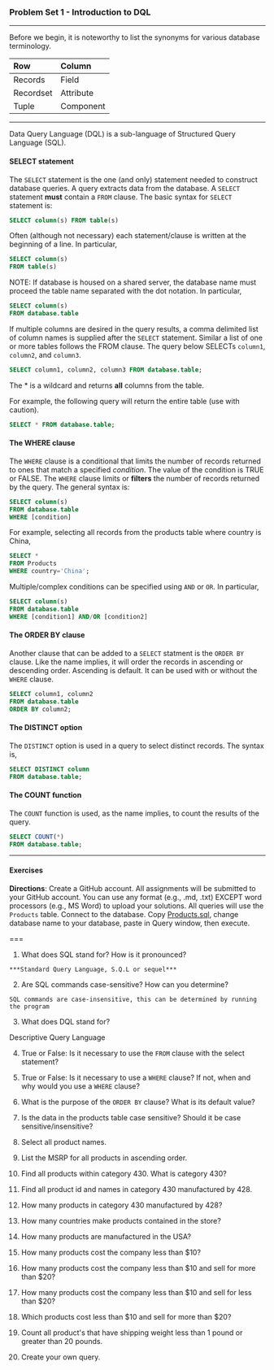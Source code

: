 ### Problem Set 1 - Introduction to DQL 
---

Before we begin, it is noteworthy to list the synonyms for various database terminology.  

|Row |Column   | 
|:--- |:---- |
|Records  | Field |
| Recordset | Attribute |
|Tuple | Component  |

---

Data Query Language (DQL) is a sub-language of Structured Query Language (SQL).  

#### SELECT statement

The `SELECT` statement is the one (and only) statement needed to construct database queries.  A query extracts data from the database.  A `SELECT` statement **must** contain a `FROM` clause.  The basic syntax for `SELECT` statement is:

```SQL
SELECT column(s) FROM table(s)
```

Often (although not necessary) each statement/clause is written at the beginning of a line.  In particular, 

```SQL
SELECT column(s) 
FROM table(s)
```

NOTE: If database is housed on a shared server, the database name must proceed the table name separated with the dot notation.  In particular, 

```SQL
SELECT column(s) 
FROM database.table
```

If multiple columns are desired in the query results, a comma delimited list of column names is supplied after the `SELECT` statement. Similar a list of one or more tables follows the FROM clause.   The query below SELECTs `column1`, `column2`, and `column3`. 


```SQL
SELECT column1, column2, column3 FROM database.table;
```



The * is a wildcard and returns **all** columns from the table.  

For example, the following query will return the entire table (use with caution).

```SQL
SELECT * FROM database.table;
```


#### The WHERE clause

The `WHERE` clause is a conditional that limits the number of records returned to ones that match a specified *condition*.  The value of the condition is TRUE or FALSE.  The `WHERE` clause limits or **filters** the number of records returned by the query. The general syntax is:

```SQL
SELECT column(s)
FROM database.table
WHERE [condition]
```
For example, selecting all records from the products table where country is China, 

```SQL
SELECT *
FROM Products
WHERE country='China';
```


Multiple/complex conditions can be specified using `AND` or `OR`.  In particular,

```SQL
SELECT column(s)
FROM database.table
WHERE [condition1] AND/OR [condition2]
```


#### The ORDER BY clause

Another clause that can be added to a `SELECT` statment is the `ORDER BY` clause.  Like the name implies, it will order the records in ascending or descending order.  Ascending is default.  It can be used with or without the `WHERE` clause.  

```SQL
SELECT column1, column2
FROM database.table
ORDER BY column2;
```

#### The DISTINCT option

The `DISTINCT` option is used in a query to select distinct records.  The syntax is, 

```SQL
SELECT DISTINCT column
FROM database.table;
```



#### The COUNT function

The `COUNT` function is used, as the name implies, to count the results of the query.    

```SQL
SELECT COUNT(*)
FROM database.table;
```

---

#### Exercises

**Directions**: Create a GitHub account.  All assignments will be submitted to your GitHub account.  You can use any format (e.g., .md, .txt) EXCEPT word processors (e.g., MS Word) to upload your solutions.  All queries will use the `Products` table.  Connect to the database.  Copy [Products.sql](https://github.com/jamesquinlan/mat301/tree/master/products), change database name to your database, paste in Query window, then execute.

===

1. What does SQL stand for?  How is it pronounced?

`***Standard Query Language, S.Q.L or sequel***`

2. Are SQL commands case-sensitive?  How can you determine?

`SQL commands are case-insensitive, this can be determined by running the program`

3. What does DQL stand for?

Descriptive Query Language

4. True or False:  Is it necessary to use the `FROM` clause with the select statement? 

5. True or False:  Is it necessary to use a `WHERE` clause?  If not, when and why would you use a `WHERE` clause?

6. What is the purpose of the `ORDER BY` clause?  What is its default value?  

7. Is the data in the products table case sensitive?  Should it be case sensitive/insensitive? 

8. Select all product names.

9. List the MSRP for all products in ascending order.

10. Find all products within  category 430.  What is category 430?

11. Find all product id and names in category 430 manufactured by 428.

12. How many products in category 430 manufactured by 428?

13. How many countries make products contained in the store?

14. How many products are manufactured in the USA?

15. How many products cost the company less than $10?

16. How many products cost the company less than $10 and sell for more than $20?

17. How many products cost the company less than $10 and sell for less than $20?

18. Which products cost less than $10 and sell for more than $20?

19. Count all product's that have shipping weight less than 1 pound or greater than 20 pounds.

20. Create your own query.

